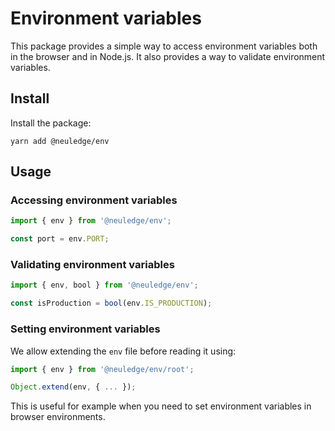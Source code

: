 # Environment variables

This package provides a simple way to access environment variables both in the
browser and in Node.js. It also provides a way to validate environment variables.

## Install

Install the package:

```
yarn add @neuledge/env
```

## Usage

### Accessing environment variables

```ts
import { env } from '@neuledge/env';

const port = env.PORT;
```

### Validating environment variables

```ts
import { env, bool } from '@neuledge/env';

const isProduction = bool(env.IS_PRODUCTION);
```

### Setting environment variables

We allow extending the `env` file before reading it using:

```ts
import { env } from '@neuledge/env/root';

Object.extend(env, { ... });
```

This is useful for example when you need to set environment variables in browser
environments.
